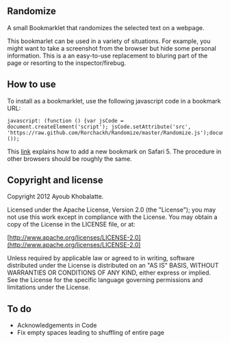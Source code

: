 ## Randomize

A small Bookmarklet that randomizes the selected text on a webpage.

This bookmarlet can be used in a variety of situations. For example, you might want to take a screenshot from the browser but hide some personal information. This is a an easy-to-use replacement to bluring part of the page or resorting to the inspector/firebug.

## How to use

To install as a bookmarklet, use the following javascript code in a bookmark URL:

    javascript: (function () {var jsCode = document.createElement('script'); jsCode.setAttribute('src', 'https://raw.github.com/Rorchackh/Randomize/master/Randomize.js');document.body.appendChild(jsCode);}());

This [link](http://www.wikihow.com/Add-a-Bookmark-in-Safari) explains how to add a new bookmark on Safari 5. The procedure in other browsers should be roughly the same.

## Copyright and license

Copyright 2012 Ayoub Khobalatte.

Licensed under the Apache License, Version 2.0 (the "License"); you may not use this work except in compliance with the License. You may obtain a copy of the License in the LICENSE file, or at:

  [http://www.apache.org/licenses/LICENSE-2.0](http://www.apache.org/licenses/LICENSE-2.0)

Unless required by applicable law or agreed to in writing, software distributed under the License is distributed on an "AS IS" BASIS, WITHOUT WARRANTIES OR CONDITIONS OF ANY KIND, either express or implied. See the License for the specific language governing permissions and limitations under the License.

## To do

<ul>
    <li>Acknowledgements in Code</li>
    <li>Fix empty spaces leading to shuffling of entire page</li>
</ul>